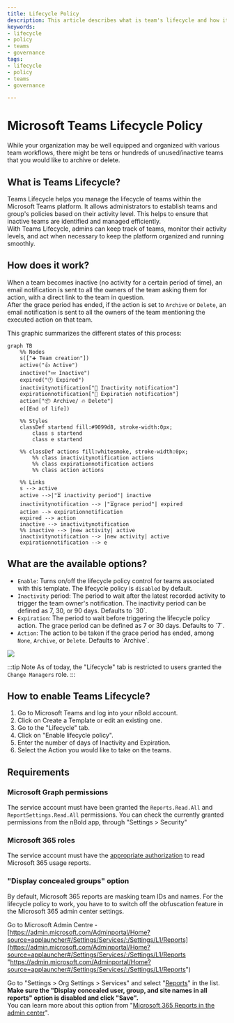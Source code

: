 ```yaml
---
title: Lifecycle Policy
description: This article describes what is team's lifecycle and how it works
keywords:
- lifecycle
- policy
- teams
- governance
tags:
- lifecycle
- policy
- teams
- governance

---
```

# Microsoft Teams Lifecycle Policy

While your organization may be well equipped and organized with various team workflows, there might be tens or hundreds of unused/inactive teams that you would like to archive or delete.

## What is Teams Lifecycle?

Teams Lifecycle helps you manage the lifecycle of teams within the Microsoft Teams platform. It allows administrators to establish teams and group's policies based on their activity level. This helps to ensure that inactive teams are identified and managed efficiently.  
With Teams Lifecycle, admins can keep track of teams, monitor their activity levels, and act when necessary to keep the platform organized and running smoothly.

## How does it work?

When a team becomes inactive (no activity for a certain period of time), an email notification is sent to all the owners of the team asking them for action, with a direct link to the team in question.  
After the grace period has ended, if the action is set to `Archive` or `Delete`, an email notification is sent to all the owners of the team mentioning the executed action on that team.

This graphic summarizes the different states of this process:

```mermaid
graph TB
    %% Nodes
    s(["➕ Team creation"])
    active("👍 Active")
    inactive("💤 Inactive")
    expired("🕛 Expired")
    inactivitynotification["📧 Inactivity notification"]
    expirationnotification["📧 Expiration notification"]
    action["📦 Archive/ 🔥 Delete"]
    e([End of life])

    %% Styles
    classDef startend fill:#9099d8, stroke-width:0px;
        class s startend
        class e startend
    
    %% classDef actions fill:whitesmoke, stroke-width:0px;
        %% class inactivitynotification actions
        %% class expirationnotification actions
        %% class action actions

    %% Links
    s --> active
    active -->|"⏳ inactivity period"| inactive
    inactivitynotification --> |"⏳grace period"| expired
    action --> expirationnotification
    expired --> action
    inactive --> inactivitynotification
    %% inactive --> |new activity| active
    inactivitynotification --> |new activity| active
    expirationnotification --> e
```

## What are the available options?

* `Enable`: Turns on/off the lifecycle policy control for teams associated with this template. The lifecycle policy is `disabled` by default.
* `Inactivity` period: The period to wait after the latest recorded activity to trigger the team owner's notification. The inactivity period can be defined as 7, 30, or 90 days. Defaults to \`30\`.
* `Expiration`: The period to wait before triggering the lifecycle policy action. The grace period can be defined as 7 or 30 days. Defaults to \`7\`.
* `Action`: The action to be taken if the grace period has ended, among `None`, `Archive`, or `Delete`. Defaults to \`Archive\`.

![](/media/teams-lifecycle.png)

:::tip Note
As of today, the "Lifecycle" tab is restricted to users granted the `Change Managers` role.
:::

## How to enable Teams Lifecycle?

1. Go to Microsoft Teams and log into your nBold account.
2. Click on Create a Template or edit an existing one.
3. Go to the "Lifecycle" tab.
4. Click on "Enable lifecycle policy".
5. Enter the number of days of Inactivity and Expiration.
6. Select the Action you would like to take on the teams.

## Requirements

### Microsoft Graph permissions

The service account must have been granted the `Reports.Read.All` and `ReportSettings.Read.All` permissions. You can check the currently granted permissions from the nBold app, through "Settings > Security"

### Microsoft 365 roles

The service account must have the [appropriate authorization](https://learn.microsoft.com/en-us/graph/reportroot-authorization) to read Microsoft 365 usage reports.

### "Display concealed groups" option

By default, Microsoft 365 reports are masking team IDs and names. For the lifecycle policy to work, you have to to switch off the obfuscation feature in the Microsoft 365 admin center settings.  
  
Go to Microsoft Admin Centre - [https://admin.microsoft.com/Adminportal/Home?source=applauncher#/Settings/Services/:/Settings/L1/Reports](https://admin.microsoft.com/Adminportal/Home?source=applauncher#/Settings/Services/:/Settings/L1/Reports "https://admin.microsoft.com/Adminportal/Home?source=applauncher#/Settings/Services/:/Settings/L1/Reports")  
  
Go to "Settings > Org Settings > Services" and select "[Reports](https://admin.microsoft.com/Adminportal/Home?source=applauncher#/Settings/Services/:/Settings/L1/Reports "https://admin.microsoft.com/Adminportal/Home?source=applauncher#/Settings/Services/:/Settings/L1/Reports")" in the list.  
**Make sure the "Display concealed user, group, and site names in all reports" option is disabled and click "Save".**  
You can learn more about this option from "[Microsoft 365 Reports in the admin center](https://docs.microsoft.com/en-us/microsoft-365/admin/activity-reports/activity-reports?view=o365-worldwide "https://docs.microsoft.com/en-us/microsoft-365/admin/activity-reports/activity-reports?view=o365-worldwide")".